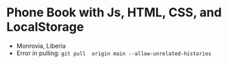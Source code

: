 # Phone Book with Js, HTML, CSS, and LocalStorage
- Monrovia, Liberia
- Error in pulling: `git pull  origin main --allow-unrelated-histories`